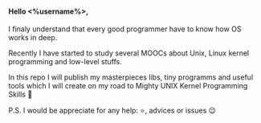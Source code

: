#### Hello <%username%>,

I finaly understand that every good programmer have to know how OS works in deep.

Recently I have started to study several MOOCs about Unix, Linux kernel programming and low-level stuffs.

In this repo I will publish my masterpieces libs, tiny programms and useful tools which I will create on my road to Mighty UNIX Kernel Programming Skills :muscle:


P.S. I would be appreciate for any help: :star:, advices or issues :wink:
